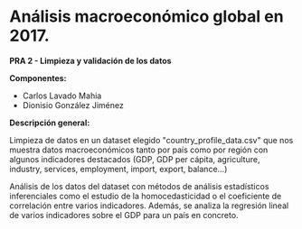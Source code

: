 # Análisis macroeconómico global en 2017.
**PRA 2 - Limpieza y validación de los datos**

**Componentes:**

- Carlos Lavado Mahia
- Dionisio González Jiménez

**Descripción general:**

Limpieza de datos en un dataset elegido "country_profile_data.csv" que nos muestra datos macroeconómicos tanto por país como por región con algunos indicadores destacados (GDP, GDP per cápita, agriculture, industry, services, employment, import, export, balance...)

Análisis de los datos del dataset con métodos de análisis estadísticos inferenciales como el estudio de la homocedasticidad o el coeficiente de correlación entre varios indicadores. Además, se analiza la regresión lineal de varios indicadores sobre el GDP para un país en concreto. 
